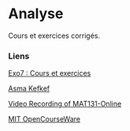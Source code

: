# Analyse
Cours et exercices corrigés.
### Liens
[Exo7 : Cours et exercices](http://exo7.emath.fr/un.html)

[Asma Kefkef](https://www.youtube.com/@asmakefkef)

[Video Recording of MAT131-Online](https://www.math.stonybrook.edu/Videos/MAT131Online/)

[MIT OpenCourseWare](https://www.youtube.com/watch?v=uoL4lQxfgwg&list=PLUl4u3cNGP63micsJp_--fRAjZXPrQzW_&index=2)
